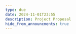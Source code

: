 ```yaml
---
type: due
date: 2024-11-01T23:55
description: Project Proposal
hide_from_announcments: true
---
```

